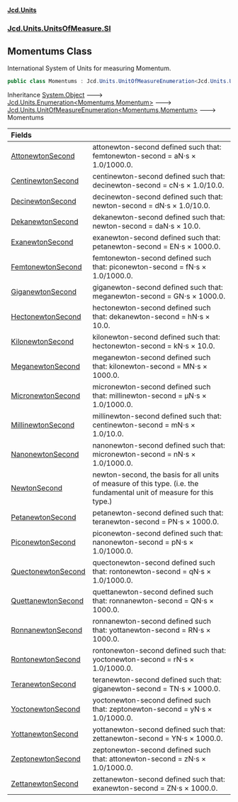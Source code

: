 #### [Jcd.Units](index.md 'index')

### [Jcd.Units.UnitsOfMeasure.SI](Jcd.Units.UnitsOfMeasure.SI.md 'Jcd.Units.UnitsOfMeasure.SI')

## Momentums Class

International System of Units for measuring Momentum.

```csharp
public class Momentums : Jcd.Units.UnitOfMeasureEnumeration<Jcd.Units.UnitsOfMeasure.SI.Momentums, Jcd.Units.UnitTypes.Momentum>
```

Inheritance [System.Object](https://docs.microsoft.com/en-us/dotnet/api/System.Object 'System.Object') &#129106; [Jcd.Units.Enumeration&lt;](Enumeration_TEnumeration,T_.md 'Jcd.Units.Enumeration<TEnumeration,T>')[Momentums](Momentums.md 'Jcd.Units.UnitsOfMeasure.SI.Momentums')[,](Enumeration_TEnumeration,T_.md 'Jcd.Units.Enumeration<TEnumeration,T>')[Momentum](Momentum.md 'Jcd.Units.UnitTypes.Momentum')[&gt;](Enumeration_TEnumeration,T_.md 'Jcd.Units.Enumeration<TEnumeration,T>') &#129106; [Jcd.Units.UnitOfMeasureEnumeration&lt;](UnitOfMeasureEnumeration_TEnumeration,T_.md 'Jcd.Units.UnitOfMeasureEnumeration<TEnumeration,T>')[Momentums](Momentums.md 'Jcd.Units.UnitsOfMeasure.SI.Momentums')[,](UnitOfMeasureEnumeration_TEnumeration,T_.md 'Jcd.Units.UnitOfMeasureEnumeration<TEnumeration,T>')[Momentum](Momentum.md 'Jcd.Units.UnitTypes.Momentum')[&gt;](UnitOfMeasureEnumeration_TEnumeration,T_.md 'Jcd.Units.UnitOfMeasureEnumeration<TEnumeration,T>') &#129106; Momentums

| Fields                                                                                                           |                                                                                                                       |
|:-----------------------------------------------------------------------------------------------------------------|:----------------------------------------------------------------------------------------------------------------------|
| [AttonewtonSecond](Momentums.AttonewtonSecond.md 'Jcd.Units.UnitsOfMeasure.SI.Momentums.AttonewtonSecond')       | attonewton-second defined such that: femtonewton-second = aN⋅s × 1.0/1000.0.                                          |
| [CentinewtonSecond](Momentums.CentinewtonSecond.md 'Jcd.Units.UnitsOfMeasure.SI.Momentums.CentinewtonSecond')    | centinewton-second defined such that: decinewton-second = cN⋅s × 1.0/10.0.                                            |
| [DecinewtonSecond](Momentums.DecinewtonSecond.md 'Jcd.Units.UnitsOfMeasure.SI.Momentums.DecinewtonSecond')       | decinewton-second defined such that: newton-second = dN⋅s × 1.0/10.0.                                                 |
| [DekanewtonSecond](Momentums.DekanewtonSecond.md 'Jcd.Units.UnitsOfMeasure.SI.Momentums.DekanewtonSecond')       | dekanewton-second defined such that: newton-second = daN⋅s × 10.0.                                                    |
| [ExanewtonSecond](Momentums.ExanewtonSecond.md 'Jcd.Units.UnitsOfMeasure.SI.Momentums.ExanewtonSecond')          | exanewton-second defined such that: petanewton-second = EN⋅s × 1000.0.                                                |
| [FemtonewtonSecond](Momentums.FemtonewtonSecond.md 'Jcd.Units.UnitsOfMeasure.SI.Momentums.FemtonewtonSecond')    | femtonewton-second defined such that: piconewton-second = fN⋅s × 1.0/1000.0.                                          |
| [GiganewtonSecond](Momentums.GiganewtonSecond.md 'Jcd.Units.UnitsOfMeasure.SI.Momentums.GiganewtonSecond')       | giganewton-second defined such that: meganewton-second = GN⋅s × 1000.0.                                               |
| [HectonewtonSecond](Momentums.HectonewtonSecond.md 'Jcd.Units.UnitsOfMeasure.SI.Momentums.HectonewtonSecond')    | hectonewton-second defined such that: dekanewton-second = hN⋅s × 10.0.                                                |
| [KilonewtonSecond](Momentums.KilonewtonSecond.md 'Jcd.Units.UnitsOfMeasure.SI.Momentums.KilonewtonSecond')       | kilonewton-second defined such that: hectonewton-second = kN⋅s × 10.0.                                                |
| [MeganewtonSecond](Momentums.MeganewtonSecond.md 'Jcd.Units.UnitsOfMeasure.SI.Momentums.MeganewtonSecond')       | meganewton-second defined such that: kilonewton-second = MN⋅s × 1000.0.                                               |
| [MicronewtonSecond](Momentums.MicronewtonSecond.md 'Jcd.Units.UnitsOfMeasure.SI.Momentums.MicronewtonSecond')    | micronewton-second defined such that: millinewton-second = μN⋅s × 1.0/1000.0.                                         |
| [MillinewtonSecond](Momentums.MillinewtonSecond.md 'Jcd.Units.UnitsOfMeasure.SI.Momentums.MillinewtonSecond')    | millinewton-second defined such that: centinewton-second = mN⋅s × 1.0/10.0.                                           |
| [NanonewtonSecond](Momentums.NanonewtonSecond.md 'Jcd.Units.UnitsOfMeasure.SI.Momentums.NanonewtonSecond')       | nanonewton-second defined such that: micronewton-second = nN⋅s × 1.0/1000.0.                                          |
| [NewtonSecond](Momentums.NewtonSecond.md 'Jcd.Units.UnitsOfMeasure.SI.Momentums.NewtonSecond')                   | newton-second, the basis for all units of measure of this type. (i.e. the fundamental unit of measure for this type.) |
| [PetanewtonSecond](Momentums.PetanewtonSecond.md 'Jcd.Units.UnitsOfMeasure.SI.Momentums.PetanewtonSecond')       | petanewton-second defined such that: teranewton-second = PN⋅s × 1000.0.                                               |
| [PiconewtonSecond](Momentums.PiconewtonSecond.md 'Jcd.Units.UnitsOfMeasure.SI.Momentums.PiconewtonSecond')       | piconewton-second defined such that: nanonewton-second = pN⋅s × 1.0/1000.0.                                           |
| [QuectonewtonSecond](Momentums.QuectonewtonSecond.md 'Jcd.Units.UnitsOfMeasure.SI.Momentums.QuectonewtonSecond') | quectonewton-second defined such that: rontonewton-second = qN⋅s × 1.0/1000.0.                                        |
| [QuettanewtonSecond](Momentums.QuettanewtonSecond.md 'Jcd.Units.UnitsOfMeasure.SI.Momentums.QuettanewtonSecond') | quettanewton-second defined such that: ronnanewton-second = QN⋅s × 1000.0.                                            |
| [RonnanewtonSecond](Momentums.RonnanewtonSecond.md 'Jcd.Units.UnitsOfMeasure.SI.Momentums.RonnanewtonSecond')    | ronnanewton-second defined such that: yottanewton-second = RN⋅s × 1000.0.                                             |
| [RontonewtonSecond](Momentums.RontonewtonSecond.md 'Jcd.Units.UnitsOfMeasure.SI.Momentums.RontonewtonSecond')    | rontonewton-second defined such that: yoctonewton-second = rN⋅s × 1.0/1000.0.                                         |
| [TeranewtonSecond](Momentums.TeranewtonSecond.md 'Jcd.Units.UnitsOfMeasure.SI.Momentums.TeranewtonSecond')       | teranewton-second defined such that: giganewton-second = TN⋅s × 1000.0.                                               |
| [YoctonewtonSecond](Momentums.YoctonewtonSecond.md 'Jcd.Units.UnitsOfMeasure.SI.Momentums.YoctonewtonSecond')    | yoctonewton-second defined such that: zeptonewton-second = yN⋅s × 1.0/1000.0.                                         |
| [YottanewtonSecond](Momentums.YottanewtonSecond.md 'Jcd.Units.UnitsOfMeasure.SI.Momentums.YottanewtonSecond')    | yottanewton-second defined such that: zettanewton-second = YN⋅s × 1000.0.                                             |
| [ZeptonewtonSecond](Momentums.ZeptonewtonSecond.md 'Jcd.Units.UnitsOfMeasure.SI.Momentums.ZeptonewtonSecond')    | zeptonewton-second defined such that: attonewton-second = zN⋅s × 1.0/1000.0.                                          |
| [ZettanewtonSecond](Momentums.ZettanewtonSecond.md 'Jcd.Units.UnitsOfMeasure.SI.Momentums.ZettanewtonSecond')    | zettanewton-second defined such that: exanewton-second = ZN⋅s × 1000.0.                                               |
